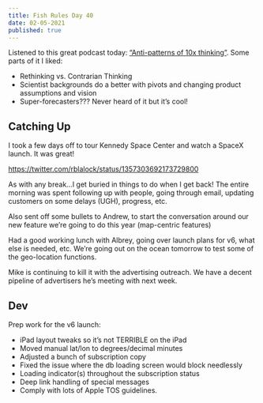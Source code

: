 ```yaml
---
title: Fish Rules Day 40
date: 02-05-2021
published: true
---
```


Listened to this great podcast today: [“Anti-patterns of 10x thinking”][1].  Some parts of it I liked:
- Rethinking vs. Contrarian Thinking
- Scientist backgrounds do a better with pivots and changing product assumptions and vision
- Super-forecasters??? Never heard of it but it’s cool!

## Catching Up

I took a few days off to tour Kennedy Space Center and watch a SpaceX launch.  It was great!

https://twitter.com/rblalock/status/1357303692173729800

As with any break…I get buried in things to do when I get back!  The entire morning was spent following up with people, going through email, updating customers on some delays (UGH), progress, etc.

Also sent off some bullets to Andrew, to start the conversation around our new feature we’re going to do this year (map-centric features)

Had a good working lunch with Albrey, going over launch plans for v6, what else is needed, etc.  We’re going out on the ocean tomorrow to test some of the geo-location functions.

Mike is continuing to kill it with the advertising outreach.  We have a decent pipeline of advertisers he’s meeting with next week.

## Dev

Prep work for the v6 launch:
- iPad layout tweaks so it’s not TERRIBLE on the iPad
- Moved manual lat/lon to degrees/decimal minutes
- Adjusted a bunch of subscription copy
- Fixed the issue where the db loading screen would block needlessly
- Loading indicator(s) throughout the subscription status
- Deep link handling of special messages
- Comply with lots of Apple TOS guidelines.

[1]:	https://www.nfx.com/post/anti-patterns-of-10x-thinking